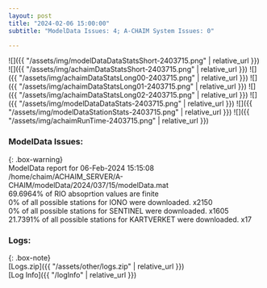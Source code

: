 ```yaml
---
layout: post
title: "2024-02-06 15:00:00"
subtitle: "ModelData Issues: 4; A-CHAIM System Issues: 0"

---
```


![]({{ "/assets/img/modelDataDataStatsShort-2403715.png" | relative_url }})
![]({{ "/assets/img/achaimDataStatsShort-2403715.png" | relative_url }})
![]({{ "/assets/img/achaimDataStatsLong00-2403715.png" | relative_url }})
![]({{ "/assets/img/achaimDataStatsLong01-2403715.png" | relative_url }})
![]({{ "/assets/img/achaimDataStatsLong02-2403715.png" | relative_url }})
![]({{ "/assets/img/modelDataDataStats-2403715.png" | relative_url }})
![]({{ "/assets/img/modelDataStationStats-2403715.png" | relative_url }})
![]({{ "/assets/img/achaimRunTime-2403715.png" | relative_url }})


### ModelData Issues:  
  
{: .box-warning}  
 ModelData report for 06-Feb-2024 15:15:08   
 /home/chaim/ACHAIM_SERVER/A-CHAIM/modelData/2024/037/15/modelData.mat   
 69.6964% of RIO absoprtion values are finite   
 0% of all possible stations for IONO were downloaded. x2150   
 0% of all possible stations for SENTINEL were downloaded. x1605   
 21.7391% of all possible stations for KARTVERKET were downloaded. x17   
  


### Logs:  
  
{: .box-note}  
[Logs.zip]({{ "/assets/other/logs.zip" | relative_url }})  
[Log Info]({{ "/logInfo" | relative_url }})  
